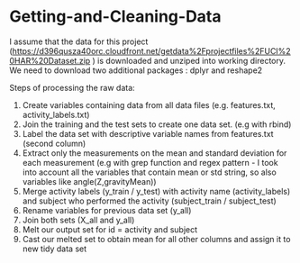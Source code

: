 # Getting-and-Cleaning-Data

I assume that the data for this project (https://d396qusza40orc.cloudfront.net/getdata%2Fprojectfiles%2FUCI%20HAR%20Dataset.zip ) is downloaded and unziped into working directory.
We need to download two additional packages : dplyr and reshape2

Steps of processing the raw data:
1. Create variables containing data from all data files (e.g. features.txt, activity_labels.txt)
2. Join the training and the test sets to create one data set. (e.g with rbind)
3. Label the data set with descriptive variable names from features.txt (second column)
4. Extract only the measurements on the mean and standard deviation for each measurement (e.g with grep function and regex pattern - I took into account all the variables that contain mean or std string, so also variables like angle(Z,gravityMean))
5. Merge activity labels (y_train / y_test) with activity name (activity_labels) and subject who performed the activity (subject_train / subject_test)
6. Rename variables for previous data set (y_all)
7. Join both sets (X_all and y_all)
8. Melt our output set for id = activity and subject
9. Cast our melted set to obtain mean for all other columns and assign it to new tidy data set
